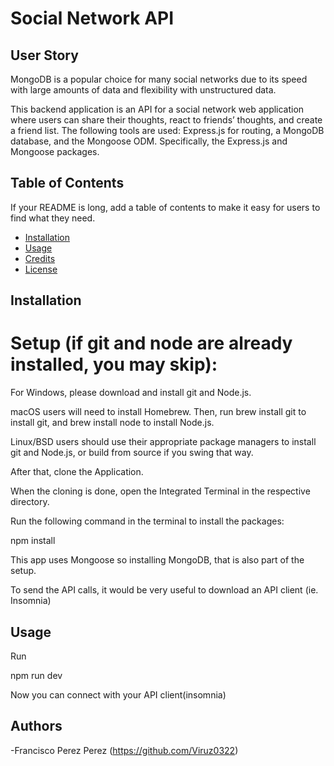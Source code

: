 
# Social Network API



## User Story
MongoDB is a popular choice for many social networks due to its speed with large amounts of data and flexibility with unstructured data.

This backend application is an API for a social network web application where users can share their thoughts, react to friends’ thoughts, and create a friend list. The following tools are used: Express.js for routing, a MongoDB database, and the Mongoose ODM. Specifically, the Express.js and Mongoose packages.
## Table of Contents

If your README is long, add a table of contents to make it easy for users to find what they need.

- [Installation](#installation)
- [Usage](#usage)
- [Credits](#credits)
- [License](#license)

## Installation

# Setup (if git and node are already installed, you may skip):
For Windows, please download and install git and Node.js.

macOS users will need to install Homebrew. Then, run brew install git to install git, and brew install node to install Node.js.

Linux/BSD users should use their appropriate package managers to install git and Node.js, or build from source if you swing that way.

After that, clone the Application.

When the cloning is done, open the Integrated Terminal in the respective directory.

Run the following command in the terminal to install the packages:

npm install

This app uses Mongoose so installing MongoDB, that is also part of the setup.

To send the API calls, it would be very useful to download an API client (ie. Insomnia)
## Usage

Run 

npm run dev

Now you can connect with your API client(insomnia)
## Authors

-Francisco Perez Perez (https://github.com/Viruz0322)

